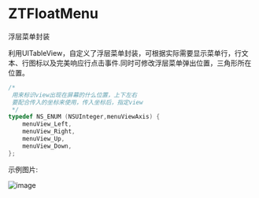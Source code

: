 # ZTFloatMenu
浮层菜单封装

利用UITableView，自定义了浮层菜单封装，可根据实际需要显示菜单行，行文本、行图标以及完美响应行点击事件.同时可修改浮层菜单弹出位置，三角形所在位置。

```Objective-C
/*
 用来标识view出现在屏幕的什么位置，上下左右
 要配合传入的坐标来使用，传入坐标后，指定view
 */
typedef NS_ENUM (NSUInteger,menuViewAxis) {
    menuView_Left,
    menuView_Right,
    menuView_Up,
    menuView_Down,
};

```

示例图片:

![image](https://github.com/BeckWang0912/ZTFloatMenu/blob/master/ZTFloatMenu/Icon/image_exp.png)
